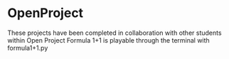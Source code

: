# OpenProject
These projects have been completed in collaboration with other students within Open Project
Formula 1+1 is playable through the terminal with formula1+1.py
